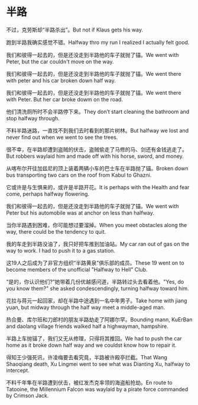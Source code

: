 # 半路

<p><span class="chinese">不过，克劳斯却“半路杀出”。</span><span class="english">But not if Klaus gets his way.</span></p>

<p><span class="chinese">跑到半路我确实感觉不错。</span><span class="english">Halfway thro my run I realized I actually felt good.</span></p>

<p><span class="chinese">我们和彼得一起去的，但是还没走到半路他的车子就抛了锚。</span><span class="english">We went with Peter, but the car couldn't move on the way.</span></p>

<p><span class="chinese">我们和彼得一起去的，但是还没走到半路他的车子就抛了锚。</span><span class="english">We went there with peter and his car broken down half way.</span></p>

<p><span class="chinese">我们和彼得一起去的，但是还没走到半路他的车子就抛了锚。</span><span class="english">We went there with Peter. But her car broke dowm on the road.</span></p>

<p><span class="chinese">他们清洗厕所时不会半路停下来。</span><span class="english">They don’t start cleaning the bathroom and stop halfway through.</span></p>

<p><span class="chinese">不料半路迷路，一直找不到我们去时看到的那片树林。</span><span class="english">But halfway we lost and never find out when we went to see the trees.</span></p>

<p><span class="chinese">很不幸，在半路却遭到盗贼的伏击，盗贼偷走了马修的马、剑还有金钱逃走了。</span><span class="english">But robbers waylaid him and made off with his horse, sword, and money.</span></p>

<p><span class="chinese">从喀布尔开往加兹尼的顶上装着两辆小车的巴士车在半路抛了锚。</span><span class="english">Broken down bus transporting two cars on the roof from Kabul to Ghazni.</span></p>

<p><span class="chinese">它或许是与生惧来的，或许是半路开花。</span><span class="english">It is perhaps with the Health and fear come, perhaps halfway flowering.</span></p>

<p><span class="chinese">我们和彼得一起去的，但是还没走到半路他的车子就抛了锚。</span><span class="english">We went with Peter but his automobile was at anchor on less than halfway.</span></p>

<p><span class="chinese">当你半路遇到困难，你可能想过要溜掉。</span><span class="english">When you meet obstacles along the way, there could be the tendency to quit.</span></p>

<p><span class="chinese">我的车走到半路没油了，我只好把车推到加油站。</span><span class="english">My car ran out of gas on the way to work. I had to push it to a gas station.</span></p>

<p><span class="chinese">这19人之后成为了非官方组织“半路黄泉”俱乐部的成员。</span><span class="english">These 19 went on to become members of the unofficial "Halfway to Hell" Club.</span></p>

<p><span class="chinese">“是的，你认识他们?”她带着几份优越感问道，半路转过头去看着他。</span><span class="english">"Yes, do you know them?" she asked condescendingly, turning halfway toward him.</span></p>

<p><span class="chinese">花拉与蒋元一起回家，却在半路中途遇到一名中年男子。</span><span class="english">Take home with jiang yuan, but midway through the half way meet a middle-aged man.</span></p>

<p><span class="chinese">热合曼、库尔班和刀郎村的朋友半路劫走了阿娜尔罕。</span><span class="english">Bounding mann, KuErBan and daolang village friends walked half a highwayman, hampshire.</span></p>

<p><span class="chinese">半路上车抛锚了，我们又无从修理，只得将其推回。</span><span class="english">We had to push the car home as it broke down half way and we couldst know how to repair it.</span></p>

<p><span class="chinese">得知王少强死讯，许凌梅要去看究竟，半路被许殿亭拦截。</span><span class="english">That Wang Shaoqiang death, Xu Lingmei went to see what was Dianting Xu, halfway to intercept.</span></p>

<p><span class="chinese">不料千年隼在半路遭到伏击，被红发杰克率领的海盗船抢劫。</span><span class="english">En route to Tatooine, the Millennium Falcon was waylaid by a pirate force commanded by Crimson Jack.</span></p>

